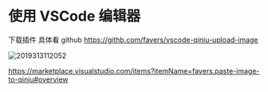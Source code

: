 
# 使用 VSCode 编辑器

下载插件
具体看 github
https://githb.com/favers/vscode-qiniu-upload-image

![2019313112052](http://po6i7clbi.bkt.clouddn.com/2019313112052.png)

https://marketplace.visualstudio.com/items?itemName=favers.paste-image-to-qiniu#overview

